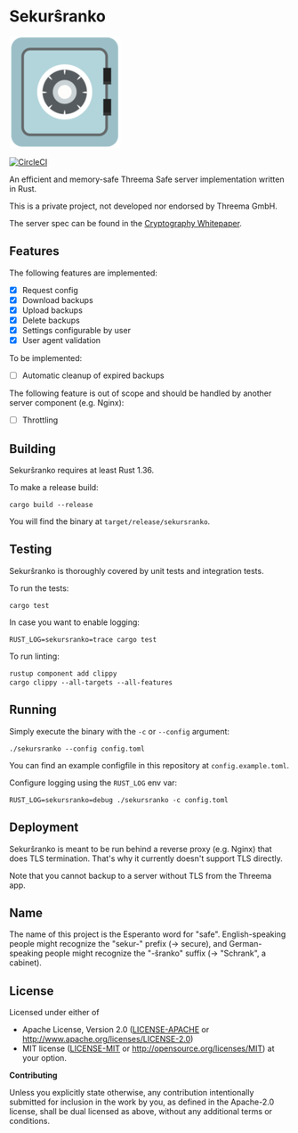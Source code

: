 # Sekurŝranko

![Icon](safe.png)

[![CircleCI][circle-ci-badge]][circle-ci]

An efficient and memory-safe Threema Safe server implementation
written in Rust.

This is a private project, not developed nor endorsed by Threema GmbH.

The server spec can be found in the [Cryptography
Whitepaper](https://threema.ch/press-files/2_documentation/cryptography_whitepaper.pdf).


## Features

The following features are implemented:

- [x] Request config
- [x] Download backups
- [x] Upload backups
- [x] Delete backups
- [x] Settings configurable by user
- [x] User agent validation

To be implemented:

- [ ] Automatic cleanup of expired backups

The following feature is out of scope and should be handled by another server
component (e.g. Nginx):

- [ ] Throttling


## Building

Sekurŝranko requires at least Rust 1.36.

To make a release build:

    cargo build --release

You will find the binary at `target/release/sekursranko`.


## Testing

Sekurŝranko is thoroughly covered by unit tests and integration tests.

To run the tests:

    cargo test

In case you want to enable logging:

    RUST_LOG=sekursranko=trace cargo test

To run linting:

    rustup component add clippy
    cargo clippy --all-targets --all-features


## Running

Simply execute the binary with the `-c` or `--config` argument:

    ./sekursranko --config config.toml

You can find an example configfile in this repository at `config.example.toml`.

Configure logging using the `RUST_LOG` env var:

    RUST_LOG=sekursranko=debug ./sekursranko -c config.toml


## Deployment

Sekurŝranko is meant to be run behind a reverse proxy (e.g. Nginx) that does
TLS termination. That's why it currently doesn't support TLS directly.

Note that you cannot backup to a server without TLS from the Threema app.


## Name

The name of this project is the Esperanto word for "safe". English-speaking
people might recognize the "sekur-" prefix (-> secure), and German-speaking
people might recognize the "-ŝranko" suffix (-> "Schrank", a cabinet).


## License

Licensed under either of

 * Apache License, Version 2.0 ([LICENSE-APACHE](LICENSE-APACHE) or
   http://www.apache.org/licenses/LICENSE-2.0)
 * MIT license ([LICENSE-MIT](LICENSE-MIT) or
   http://opensource.org/licenses/MIT) at your option.

**Contributing**

Unless you explicitly state otherwise, any contribution intentionally submitted
for inclusion in the work by you, as defined in the Apache-2.0 license, shall
be dual licensed as above, without any additional terms or conditions.

<!-- Badges -->
[circle-ci]: https://circleci.com/gh/dbrgn/sekursranko/tree/master
[circle-ci-badge]: https://circleci.com/gh/dbrgn/sekursranko/tree/master.svg?style=shield
